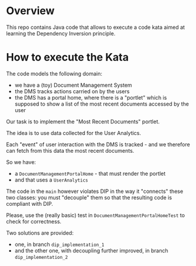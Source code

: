 

# Overview
This repo contains Java code that allows to execute a code kata aimed at learning the Dependency Inversion principle.

# How to execute the Kata
The code models the following domain:

* we have a (toy) Document Management System
* the DMS tracks actions carried on by the users
* the DMS has a portal home, where there is a "portlet" which is supposed to show a list of the most recent documents accessed by the user

Our task is to implement the "Most Recent Documents" portlet.

The idea is to use data collected for the User Analytics.

Each "event" of user interaction with the DMS is tracked - and we therefore can fetch from this data the most recent documents.

So we have:

* a `DocumentManagementPortalHome` - that must render the portlet
* and that uses a `UserAnalytics`

The code in the `main` however violates DIP in the way it "connects" these two classes: you must "decouple" them so that the resulting code is compliant with DIP.

Please, use the (really basic) test in `DocumentManagementPortalHomeTest` to check for correctness.

Two solutions are provided:

* one, in branch `dip_implementation_1`
* and the other one, with decoupling further improved, in branch `dip_implementation_2`
